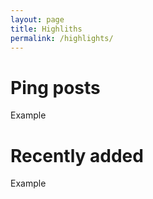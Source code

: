 ```yaml
---
layout: page
title: Highliths
permalink: /highlights/
---
```


# Ping posts
  Example

# Recently added

  Example
